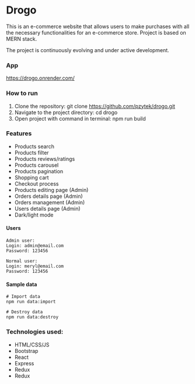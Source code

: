 # Drogo

This is an e-commerce website that allows users to make purchases with all the necessary functionalities for an e-commerce store. Project is based on MERN stack.

The project is continuously evolving and under active development.

### App

https://drogo.onrender.com/

### How to run

1. Clone the repository: git clone https://github.com/pzytek/drogo.git
2. Navigate to the project directory: cd drogo
3. Open project with command in terminal: npm run build

### Features

- Products search
- Products filter
- Products reviews/ratings
- Products carousel
- Products pagination
- Shopping cart
- Checkout process
- Products editing page (Admin)
- Orders details page (Admin)
- Orders management (Admin)
- Users details page (Admin)
- Dark/light mode

#### Users

```
Admin user:
Login: admin@email.com
Password: 123456

Normal user:
Login: meryl@email.com
Password: 123456
```

#### Sample data

```
# Import data
npm run data:import

# Destroy data
npm run data:destroy
```

### Technologies used:

- HTML/CSS/JS
- Bootstrap
- React
- Express
- Redux
- Redux
